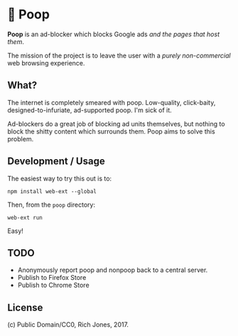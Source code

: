 # 💩 Poop

**Poop** is an ad-blocker which blocks Google ads _and the pages that host them_.

The mission of the project is to leave the user with a _purely non-commercial_ web browsing experience.

## What?

The internet is completely smeared with poop. Low-quality, click-baity, designed-to-infuriate, ad-supported poop. I'm sick of it.

Ad-blockers do a great job of blocking ad units themselves, but nothing to block the shitty content which surrounds them. Poop aims to solve this problem.

## Development / Usage

The easiest way to try this out is to:

`npm install web-ext --global`

Then, from the `poop` directory:

`web-ext run`

Easy!

## TODO
 * Anonymously report poop and nonpoop back to a central server.
 * Publish to Firefox Store
 * Publish to Chrome Store

## License

(c) Public Domain/CC0, Rich Jones, 2017.
